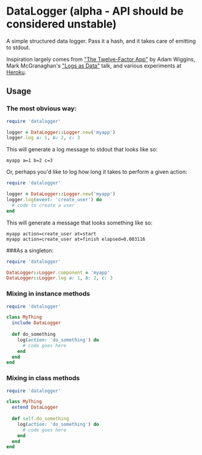 # DataLogger (alpha - API should be considered unstable)
A simple structured data logger.  Pass it a hash, and it takes care of emitting to stdout.

Inspiration largely comes from ["The Twelve-Factor App"](http://www.12factor.net/logs) by Adam Wiggins, Mark McGranaghan's ["Logs as Data"](https://github.com/relevance/clojure-conj/blob/master/2011-slides/mark-mcgranaghan-logs-as-data.pdf) talk, and various experiments at [Heroku](http://heroku.com).

## Usage
### The most obvious way:
```ruby
require 'datalogger'

logger = DataLogger::Logger.new('myapp')
logger.log a: 1, b: 2, c: 3
```

This will generate a log message to stdout that looks like so:

```
myapp a=1 b=2 c=3
```

Or, perhaps you'd like to log how long it takes to perform a given action:

```ruby
require 'datalogger'

logger = DataLogger::Logger.new('myapp')
logger.log(event: 'create_user') do
  # code to create a user 
end
```

This will generate a message that looks something like so:

```
myapp action=create_user at=start
myapp action=create_user at=finish elapsed=0.003116
```

###As a singleton:

```ruby
require 'datalogger'

DataLogger::Logger.component = 'myapp'
DataLogger::Logger.log a: 1, b: 2, c: 3
```

### Mixing in instance methods

```ruby
require 'datalogger'

class MyThing
  include DataLogger
  
  def do_something
    log(action: 'do_something') do
	  # code goes here
	end  
  end
end
```

### Mixing in class methods
```ruby
require 'datalogger'

class MyThing
  extend DataLogger
  
  def self.do_something
    log(action: 'do_something') do
	  # code goes here
	end  
  end
end
```

